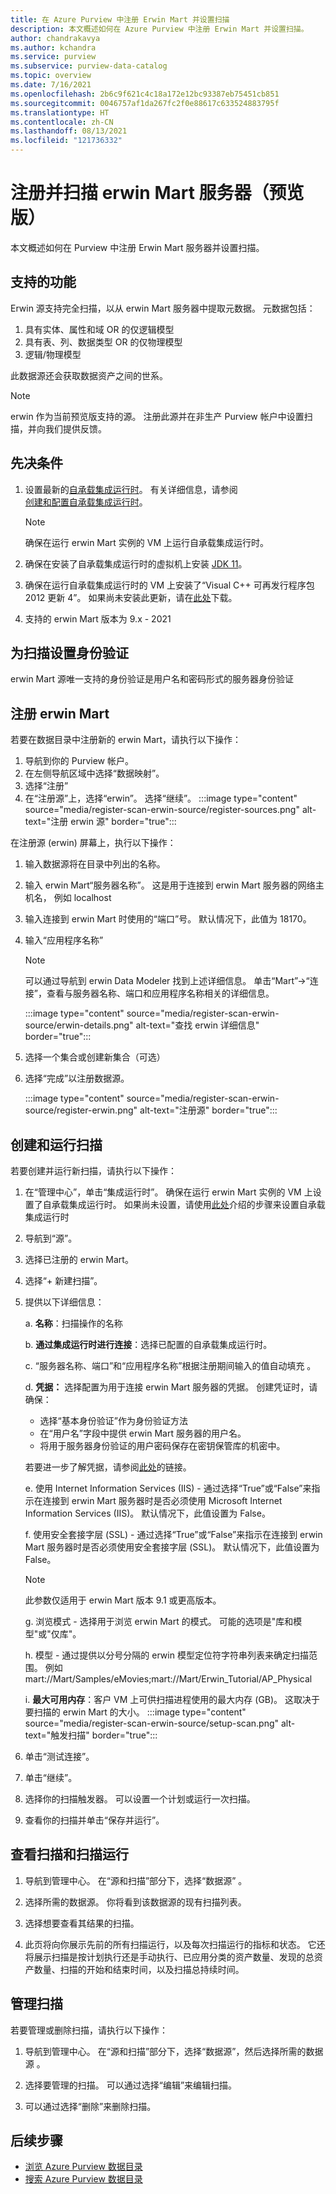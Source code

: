 ```yaml
---
title: 在 Azure Purview 中注册 Erwin Mart 并设置扫描
description: 本文概述如何在 Azure Purview 中注册 Erwin Mart 并设置扫描。
author: chandrakavya
ms.author: kchandra
ms.service: purview
ms.subservice: purview-data-catalog
ms.topic: overview
ms.date: 7/16/2021
ms.openlocfilehash: 2b6c9f621c4c18a172e12bc93387eb75451cb851
ms.sourcegitcommit: 0046757af1da267fc2f0e88617c633524883795f
ms.translationtype: HT
ms.contentlocale: zh-CN
ms.lasthandoff: 08/13/2021
ms.locfileid: "121736332"
---
```

# <a name="register-and-scan-erwin-mart-server-preview"></a>注册并扫描 erwin Mart 服务器（预览版）

本文概述如何在 Purview 中注册 Erwin Mart 服务器并设置扫描。

## <a name="supported-capabilities"></a>支持的功能

Erwin 源支持完全扫描，以从 erwin Mart 服务器中提取元数据。 元数据包括：

1.  具有实体、属性和域 OR 的仅逻辑模型
2.  具有表、列、数据类型 OR 的仅物理模型
3.  逻辑/物理模型

此数据源还会获取数据资产之间的世系。

> [!Note]
> erwin 作为当前预览版支持的源。 注册此源并在非生产 Purview 帐户中设置扫描，并向我们提供反馈。

## <a name="prerequisites"></a>先决条件

1.  设置最新的[自承载集成运行时](https://www.microsoft.com/download/details.aspx?id=39717)。
    有关详细信息，请参阅  
    [创建和配置自承载集成运行时](../data-factory/create-self-hosted-integration-runtime.md)。

    > [!Note]
    > 确保在运行 erwin Mart 实例的 VM 上运行自承载集成运行时。

2.  确保在安装了自承载集成运行时的虚拟机上安装 [JDK 11](https://www.oracle.com/java/technologies/javase-jdk11-downloads.html)。

3.  确保在运行自承载集成运行时的 VM 上安装了“Visual C++ 可再发行程序包 2012 更新 4”。 如果尚未安装此更新，请在[此处](https://www.microsoft.com/download/details.aspx?id=30679)下载。

4.  支持的 erwin Mart 版本为 9.x - 2021

## <a name="setting-up-authentication-for-a-scan"></a>为扫描设置身份验证

erwin Mart 源唯一支持的身份验证是用户名和密码形式的服务器身份验证

## <a name="register-an-erwin-mart"></a>注册 erwin Mart

若要在数据目录中注册新的 erwin Mart，请执行以下操作：

1. 导航到你的 Purview 帐户。
1. 在左侧导航区域中选择“数据映射”。
1. 选择“注册”
1. 在“注册源”上，选择“erwin”。 选择“继续”。
    :::image type="content" source="media/register-scan-erwin-source/register-sources.png" alt-text="注册 erwin 源" border="true":::

在注册源 (erwin) 屏幕上，执行以下操作：

1.  输入数据源将在目录中列出的名称。

2.  输入 erwin Mart“服务器名称”。 这是用于连接到 erwin Mart 服务器的网络主机名， 例如 localhost

3.  输入连接到 erwin Mart 时使用的“端口”号。 默认情况下，此值为 18170。

4.  输入“应用程序名称”

    >[!Note]
    > 可以通过导航到 erwin Data Modeler 找到上述详细信息。 单击“Mart”-\>“连接”，查看与服务器名称、端口和应用程序名称相关的详细信息。

    :::image type="content" source="media/register-scan-erwin-source/erwin-details.png" alt-text="查找 erwin 详细信息" border="true":::
    
5.  选择一个集合或创建新集合（可选）

6.  选择“完成”以注册数据源。

    :::image type="content" source="media/register-scan-erwin-source/register-erwin.png" alt-text="注册源" border="true":::
    

## <a name="creating-and-running-a-scan"></a>创建和运行扫描

若要创建并运行新扫描，请执行以下操作：

1.  在“管理中心”，单击“集成运行时”。 确保在运行 erwin Mart 实例的 VM 上设置了自承载集成运行时。 如果尚未设置，请使用[此处](./manage-integration-runtimes.md)介绍的步骤来设置自承载集成运行时

2.  导航到“源”。

3.  选择已注册的 erwin Mart。

4.  选择“+ 新建扫描”。

5.  提供以下详细信息：

    a.  **名称**：扫描操作的名称

    b.  **通过集成运行时进行连接**：选择已配置的自承载集成运行时。

    c.  “服务器名称、端口”和“应用程序名称”根据注册期间输入的值自动填充 。

    d.  **凭据：** 选择配置为用于连接 erwin Mart 服务器的凭据。 创建凭证时，请确保：
    - 选择“基本身份验证”作为身份验证方法
    - 在“用户名”字段中提供 erwin Mart 服务器的用户名。
    - 将用于服务器身份验证的用户密码保存在密钥保管库的机密中。

    若要进一步了解凭据，请参阅[此处](manage-credentials.md)的链接。

    e.  使用 Internet Information Services (IIS) - 通过选择“True”或“False”来指示在连接到 erwin Mart 服务器时是否必须使用 Microsoft Internet Information Services (IIS)。 默认情况下，此值设置为 False。

    f.  使用安全套接字层 (SSL) - 通过选择“True”或“False”来指示在连接到 erwin Mart 服务器时是否必须使用安全套接字层 (SSL)。 默认情况下，此值设置为 False。

    > [!Note]
    > 此参数仅适用于 erwin Mart 版本 9.1 或更高版本。

    g.  浏览模式 - 选择用于浏览 erwin Mart 的模式。 可能的选项是"库和模型"或"仅库"。

    h.  模型 - 通过提供以分号分隔的 erwin 模型定位符字符串列表来确定扫描范围。 例如 mart://Mart/Samples/eMovies;mart://Mart/Erwin_Tutorial/AP_Physical

    i.  **最大可用内存**：客户 VM 上可供扫描进程使用的最大内存 (GB)。 这取决于要扫描的 erwin Mart 的大小。
    :::image type="content" source="media/register-scan-erwin-source/setup-scan.png" alt-text="触发扫描" border="true":::
   

6.  单击“测试连接”。

7.  单击“继续”。

8.  选择你的扫描触发器。 可以设置一个计划或运行一次扫描。

9.  查看你的扫描并单击“保存并运行”。

## <a name="viewing-your-scans-and-scan-runs"></a>查看扫描和扫描运行

1. 导航到管理中心。 在“源和扫描”部分下，选择“数据源” 。

2. 选择所需的数据源。 你将看到该数据源的现有扫描列表。

3. 选择想要查看其结果的扫描。

4. 此页将向你展示先前的所有扫描运行，以及每次扫描运行的指标和状态。 它还将展示扫描是按计划执行还是手动执行、已应用分类的资产数量、发现的总资产数量、扫描的开始和结束时间，以及扫描总持续时间。

## <a name="manage-your-scans"></a>管理扫描

若要管理或删除扫描，请执行以下操作：

1. 导航到管理中心。 在“源和扫描”部分下，选择“数据源”，然后选择所需的数据源 。

2. 选择要管理的扫描。 可以通过选择“编辑”来编辑扫描。

3. 可以通过选择“删除”来删除扫描。

## <a name="next-steps"></a>后续步骤

- [浏览 Azure Purview 数据目录](how-to-browse-catalog.md)
- [搜索 Azure Purview 数据目录](how-to-search-catalog.md)
